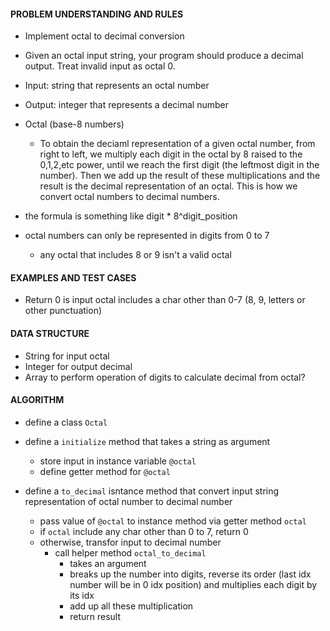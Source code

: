 #### PROBLEM UNDERSTANDING AND RULES
- Implement octal to decimal conversion
- Given an octal input string, your program should produce a decimal output. Treat invalid input as octal 0.

- Input: string that represents an octal number
- Output: integer that represents a decimal number

- Octal (base-8 numbers)
  - To obtain the deciaml representation of a given octal number, from right to left, we multiply each digit in the octal by 8 raised to the 0,1,2,etc power, until we reach the first digit (the leftmost digit in the number). Then we add up the result of these multiplications and the result is the decimal representation of an octal. This is how we convert octal numbers to decimal numbers.
-  the formula is something like digit * 8^digit_position
- octal numbers can only be represented in digits from 0 to 7
  - any octal that includes 8 or 9 isn't a valid octal


#### EXAMPLES AND TEST CASES
- Return 0 is input octal includes a char other than 0-7 (8, 9, letters or other punctuation)

#### DATA STRUCTURE
- String for input octal
- Integer for output decimal
- Array to perform operation of digits to calculate decimal from octal?

#### ALGORITHM
- define a class `Octal`
- define a `initialize` method that takes a string as argument
  - store input in instance variable `@octal`
  - define getter method for `@octal`

- define a `to_decimal` isntance method that convert input string representation of octal number to decimal number
  - pass value of `@octal` to instance method via getter method `octal`
  - if `octal` include any char other than 0 to 7, return 0
  - otherwise, transfor input to decimal number
    - call helper method `octal_to_decimal`
      - takes an argument
      - breaks up the number into digits, reverse its order (last idx number will be in 0 idx position) and multiplies each digit by its idx
      - add up all these multiplication
      - return result
